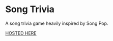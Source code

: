 <h1>Song Trivia</h1>
<p> A song trivia game heavily inspired by Song Pop. </p>


<a href="https://songtrivia.onrender.com/"> HOSTED HERE </a>

